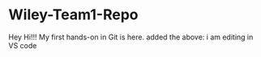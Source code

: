 # Wiley-Team1-Repo
Hey Hi!!! My first hands-on in Git is here.
added the above:
i am editing in VS code 
